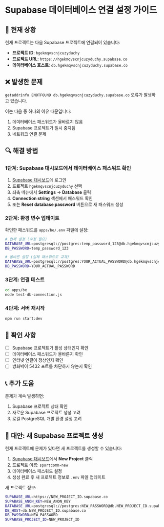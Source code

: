 # Supabase 데이터베이스 연결 설정 가이드

## 🔧 현재 상황

현재 프로젝트는 다음 Supabase 프로젝트에 연결되어 있습니다:

- **프로젝트 ID**: `hgekmqvscnjcuzyduchy`
- **프로젝트 URL**: `https://hgekmqvscnjcuzyduchy.supabase.co`
- **데이터베이스 호스트**: `db.hgekmqvscnjcuzyduchy.supabase.co`

## ❌ 발생한 문제

`getaddrinfo ENOTFOUND db.hgekmqvscnjcuzyduchy.supabase.co` 오류가 발생하고 있습니다.

이는 다음 중 하나의 이유 때문입니다:

1. 데이터베이스 패스워드가 올바르지 않음
2. Supabase 프로젝트가 일시 중지됨
3. 네트워크 연결 문제

## 🔍 해결 방법

### 1단계: Supabase 대시보드에서 데이터베이스 패스워드 확인

1. [Supabase 대시보드](https://supabase.com/dashboard)에 로그인
2. 프로젝트 `hgekmqvscnjcuzyduchy` 선택
3. 좌측 메뉴에서 **Settings** → **Database** 클릭
4. **Connection string** 섹션에서 패스워드 확인
5. 또는 **Reset database password** 버튼으로 새 패스워드 생성

### 2단계: 환경 변수 업데이트

확인한 패스워드를 `apps/be/.env` 파일에 설정:

```bash
# 현재 설정 (수정 필요)
DATABASE_URL=postgresql://postgres:temp_password_123@db.hgekmqvscnjcuzyduchy.supabase.co:5432/postgres
DB_PASSWORD=temp_password_123

# 올바른 설정 (실제 패스워드로 교체)
DATABASE_URL=postgresql://postgres:YOUR_ACTUAL_PASSWORD@db.hgekmqvscnjcuzyduchy.supabase.co:5432/postgres
DB_PASSWORD=YOUR_ACTUAL_PASSWORD
```

### 3단계: 연결 테스트

```bash
cd apps/be
node test-db-connection.js
```

### 4단계: 서버 재시작

```bash
npm run start:dev
```

## 🎯 확인 사항

- [ ] Supabase 프로젝트가 활성 상태인지 확인
- [ ] 데이터베이스 패스워드가 올바른지 확인
- [ ] 인터넷 연결이 정상인지 확인
- [ ] 방화벽이 5432 포트를 차단하지 않는지 확인

## 📞 추가 도움

문제가 계속 발생하면:

1. Supabase 프로젝트 상태 확인
2. 새로운 Supabase 프로젝트 생성 고려
3. 로컬 PostgreSQL 개발 환경 설정 고려

## 🔄 대안: 새 Supabase 프로젝트 생성

현재 프로젝트에 문제가 있다면 새 프로젝트를 생성할 수 있습니다:

1. [Supabase 대시보드](https://supabase.com/dashboard)에서 **New Project** 클릭
2. 프로젝트 이름: `sportcomm-new`
3. 데이터베이스 패스워드 설정
4. 생성 완료 후 새 프로젝트 정보로 `.env` 파일 업데이트

새 프로젝트 정보:

```bash
SUPABASE_URL=https://NEW_PROJECT_ID.supabase.co
SUPABASE_ANON_KEY=NEW_ANON_KEY
DATABASE_URL=postgresql://postgres:NEW_PASSWORD@db.NEW_PROJECT_ID.supabase.co:5432/postgres
DB_HOST=db.NEW_PROJECT_ID.supabase.co
DB_PASSWORD=NEW_PASSWORD
SUPABASE_PROJECT_ID=NEW_PROJECT_ID
```
